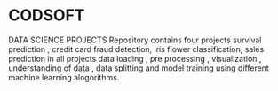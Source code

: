 # CODSOFT
DATA SCIENCE PROJECTS
Repository contains four projects survival prediction , credit card fraud detection, iris flower classification, sales prediction in all projects data loading , pre processing , visualization , understanding of data , data splitting and model training using different machine learning alogorithms.
